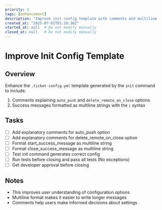 ```yaml
---
priority: 2
tags: [enhancement]
description: "Improve init config template with comments and multiline message format"
created_at: "2025-07-01T01:10:36Z"
started_at: null  # Do not modify manually
closed_at: null   # Do not modify manually
---
```


# Improve Init Config Template

## Overview

Enhance the `.ticket-config.yml` template generated by the `init` command to include:
1. Comments explaining `auto_push` and `delete_remote_on_close` options
2. Success messages formatted as multiline strings with the `|` syntax

## Tasks

- [ ] Add explanatory comments for auto_push option
- [ ] Add explanatory comments for delete_remote_on_close option  
- [ ] Format start_success_message as multiline string
- [ ] Format close_success_message as multiline string
- [ ] Test init command generates correct config
- [ ] Run tests before closing and pass all tests (No exceptions)
- [ ] Get developer approval before closing

## Notes

- This improves user understanding of configuration options
- Multiline format makes it easier to write longer messages
- Comments help users make informed decisions about settings

